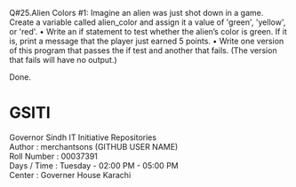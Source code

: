 Q#25.Alien Colors #1: Imagine an alien was just shot down in a game. Create a variable called alien_color and assign 
                    it a value of 'green', 'yellow', or 'red'.
                  • Write an if statement to test whether the alien’s color is green. If it is, print a message that the player
                    just earned 5 points.
                  • Write one version of this program that passes the if test and another that fails. (The version that fails will
                    have no output.)



Done.



# GSITI
Governor Sindh IT Initiative Repositories <br>
Author       : merchantsons (GITHUB USER NAME) <br>
Roll Number  : 00037391 <br>
Days / Time  : Tuesday - 02:00 PM - 05:00 PM <br>
Center       : Governer House Karachi <br>
